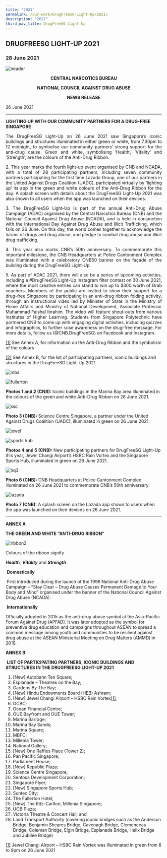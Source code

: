 ```yaml
---
title: "2021"
permalink: /our-work/DrugFreeSG-Light-Up/2021/
description: "2021"
third_nav_title: DrugFreeSG Light Up
---
```

DRUGFREESG LIGHT-UP 2021
------------------------

### 28 June 2021

![header](https://www.ncada.org.sg/images/default-source/newsrelease/header.jpg?sfvrsn=e14b973d_2)  

<p align="center">
	
</p><p align="center"> <b> CENTRAL NARCOTICS BUREAU </b>

</p><p align="center"> <b>NATIONAL COUNCIL AGAINST DRUG ABUSE </b>

</p><p align="center"> <b>NEWS RELEASE </b>

26 June 2021

* * *

**LIGHTING UP WITH OUR COMMUNITY PARTNERS FOR A DRUG-FREE SINGAPORE**  

</p><p align="justify"> The DrugFreeSG Light-Up on 26 June 2021 saw Singapore’s iconic buildings and structures illuminated in either green or white, from 7.30pm to 12 midnight, to symbolise our community partners’ strong support for the anti-drug cause. Green and white, symbolising ‘Health’, ‘Vitality’ and ‘Strength’, are the colours of the Anti-Drug Ribbon.
	
	

</p><p align="justify"> 2. This year marks the fourth light-up event organised by CNB and NCADA, with a total of 28 participating partners, including seven community partners participating for the first time&nbsp;Lazada Group, one of our partners in the United Against Drugs Coalition (UADC), participated virtually by ‘lighting up’ its app in the green and white colours of the Anti-Drug Ribbon for the day. A splash screen with details about the DrugFreeSG Light-Up 2021&nbsp;was also shown to all users when the app was launched on their devices.

</p><p align="justify"> 3. The DrugFreeSG Light-Up is part of the annual Anti-Drug Abuse Campaign (ADAC) organised by the Central Narcotics Bureau (CNB) and the National Council Against Drug Abuse (NCADA), and is held in conjunction with the International Day Against Drug Abuse and Illicit Trafficking, which falls on 26 June. On this day, the world comes together to acknowledge the harms of drugs and drug abuse, and pledge to combat drug abuse and illicit drug trafficking.&nbsp;

</p><p align="justify"> 4. This year also marks CNB’s 50th&nbsp;anniversary. To commemorate this important milestone, the CNB Headquarters at Police Cantonment Complex was illuminated with a celebratory CNB50 banner on the façade of the building during the DrugFreeSG Light-Up.

</p><p align="justify"> 5. As part of ADAC 2021, there will also be a series of upcoming activities, including a #DrugFreeSG Light-Up Instagram filter contest on 30 June 2021, where the most creative entries can stand to win up to $300 worth of Grab vouchers. Members of the public are invited to show their support for a drug-free Singapore by participating in an anti-drug ribbon folding activity, through an instructional video led by Minister of State in the Ministry of Home Affairs and Ministry of National Development, Associate Professor Muhammad Faishal Ibrahim. The video will feature shout-outs from various Institutes of Higher Learning. Students from Singapore Polytechnic have partnered CNB to come up with engaging digital activities, including quizzes and infographics, to further raise awareness on the drug-free message.&nbsp;For more details, follow us (@CNB.DrugFreeSG) on Facebook and Instagram.

 [\[1\]](file:///C:/Users/nadai/Desktop/NCADA/NR%2026062021%20Final.docx#_ftnref1)&nbsp;See&nbsp;Annex A, for information on the Anti-Drug Ribbon and the symbolism of the colours 

[\[2\]](file:///C:/Users/nadai/Desktop/NCADA/NR%2026062021%20Final.docx#_ftnref2)&nbsp;See&nbsp;Annex B, for the list of participating partners, iconic buildings and structures in the DrugFreeSG Light-Up 2021

![mbs](https://www.ncada.org.sg/images/default-source/newsrelease/mbs.jpg?sfvrsn=f54b973d_2)

![fullerton](https://www.ncada.org.sg/images/default-source/newsrelease/fullerton.jpg?sfvrsn=c14b973d_2)

**Photos 1 and 2 (CNB):**&nbsp;Iconic buildings in the Marina Bay area illuminated in the colours of the green and white Anti-Drug Ribbon on 26 June 2021.

![ssc](https://www.ncada.org.sg/images/default-source/newsrelease/ssc.jpg?sfvrsn=f94b973d_2)

**Photo 3 (CNB):**&nbsp;Science Centre Singapore, a partner under the United Against Drugs Coalition (UADC), illuminated in green on 26 June 2021.

![jewel](https://www.ncada.org.sg/images/default-source/newsrelease/jewel.jpg?sfvrsn=e54b973d_2)

![sports hub](https://www.ncada.org.sg/images/default-source/newsrelease/sports-hub.jpg?sfvrsn=e94b973d_2)

**Photos 4 and 5 (CNB):**&nbsp;New participating partners for DrugFreeSG Light-Up this year, Jewel Changi Airport’s HSBC Rain Vortex and the Singapore Sports Hub, illuminated in green on 26 June 2021.

![hq3](https://www.ncada.org.sg/images/default-source/newsrelease/hq3.png?sfvrsn=8a44973d_2)

**Photo 6 (CNB):**&nbsp;CNB Headquarters at Police Cantonment Complex illuminated on 26 June 2021 to commemorate CNB’s 50th&nbsp;anniversary.

![lazada](https://www.ncada.org.sg/images/default-source/newsrelease/lazada.jpg?sfvrsn=f14b973d_2)

**Photo 7 (CNB):**&nbsp;A splash screen on the Lazada app shown to users when the app was launched on their devices on 26 June 2021.&nbsp;

***

**ANNEX A**

  

**THE GREEN AND WHITE “ANTI-DRUG RIBBON”**

![ribbon2](https://www.ncada.org.sg/images/default-source/newsrelease/ribbon2.png?sfvrsn=ac44973d_2)

Colours of the ribbon signify

**_Health_**,&nbsp;**_Vitality_**&nbsp;and&nbsp;**_Strength_**

&nbsp;**Domestically**

&nbsp;First introduced during the launch of the 1996 National Anti-Drug Abuse Campaign – “Stay Clear – Drug Abuse Causes Permanent Damage to Your Body and Mind” organised under the banner of the National Council Against Drug Abuse (NCADA).

&nbsp;**Internationally**

Officially adopted in 2015 as the anti-drug abuse symbol at the Asia-Pacific Forum Against Drug (APFAD). It was later adopted as the symbol for preventive drug education and campaigns throughout ASEAN to spread a common message among youth and communities to be resilient against drug abuse at the ASEAN Ministerial Meeting on Drug Matters (AMMD) in 2016.  

  

**ANNEX B**

&nbsp;**LIST OF PARTICIPATING PARTNERS, ICONIC BUILDINGS AND STRUCTURES IN THE DRUGFREESG LIGHT-UP 2021**&nbsp;

1.  \[New\] Autobahn Ten Square;
2.  Esplanade – Theatres on the Bay;&nbsp;
3.  Gardens By The Bay;&nbsp;&nbsp;
4.  \[New\] Hindu Endowments Board (HEB) Ashram;
5.  \[New\] Jewel Changi Airport – HSBC Rain Vortex[\[1\]](file:///C:/Users/nadai/Desktop/NCADA/NR%2026062021%20Final.docx#_ftn1);
6.  OCBC;&nbsp;&nbsp;
7.  Ocean Financial Centre;
8.  OUE Bayfront and OUE Tower;
9.  Marina Barrage;&nbsp;
10.  Marina Bay Sands;&nbsp;&nbsp;
11.  Marina Square;&nbsp;&nbsp;
12.  MBFC;
13.  Millenia&nbsp;Tower;&nbsp;&nbsp;
14.  National Gallery;
15.  \[New\] One Raffles Place (Tower 2);
16.  Pan Pacific Singapore;
17.  Parliament House;
18.  \[New\] Republic Plaza;
19.  Science Centre Singapore;
20.  Sentosa&nbsp;Development Corporation;
21.  Singapore Flyer;
22.  \[New\] Singapore Sports Hub;
23.  Suntec City;
24.  The Fullerton Hotel;
25.  \[New\] The Ritz-Carlton, Millenia Singapore;
26.  UOB Plaza;
27.  Victoria Theatre &amp; Concert Hall; and
28.  Land Transport Authority (covering iconic bridges such as the Anderson Bridge, Benjamin Sheares Bridge, Cavenagh Bridge, Clemenceau Bridge, Coleman Bridge, Elgin Bridge, Esplanade Bridge, Helix Bridge and Jubilee Bridge)

  

[\[1\]](file:///C:/Users/nadai/Desktop/NCADA/NR%2026062021%20Final.docx#_ftnref1)&nbsp;Jewel Changi Airport – HSBC Rain Vortex was illuminated in green from 8 to 9pm on 26 June 2021</p>